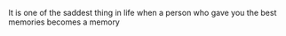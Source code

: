It is one of the saddest thing in life when a person who gave you the best
memories becomes a memory

